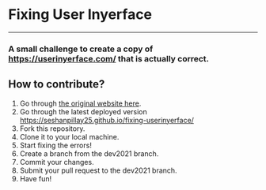# Fixing User Inyerface
---

### A small challenge to create a copy of https://userinyerface.com/ that is actually correct.

## How to contribute?

1. Go through [the original website here](https://userinyerface.com/).
2. Go through the latest deployed version https://seshanpillay25.github.io/fixing-userinyerface/
3. Fork this repository.
4. Clone it to your local machine.
5. Start fixing the errors!
6. Create a branch from the dev2021 branch.
7. Commit your changes.
8. Submit your pull request to the dev2021 branch.
9. Have fun!
